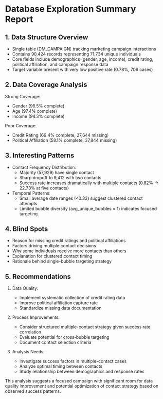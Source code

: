 # Database Exploration Summary Report

## 1. Data Structure Overview
- Single table (DM_CAMPAIGN) tracking marketing campaign interactions
- Contains 90,424 records representing 71,734 unique individuals
- Core fields include demographics (gender, age, income), credit rating, political affiliation, and campaign response data
- Target variable present with very low positive rate (0.78%, 709 cases)

## 2. Data Coverage Analysis
Strong Coverage:
- Gender (99.5% complete)
- Age (97.4% complete)
- Income (94.3% complete)

Poor Coverage:
- Credit Rating (69.4% complete, 27,644 missing)
- Political Affiliation (58.1% complete, 37,844 missing)

## 3. Interesting Patterns
- Contact Frequency Distribution:
  - Majority (57,929) have single contact
  - Sharp dropoff to 9,412 with two contacts
  - Success rate increases dramatically with multiple contacts (0.82% → 22.73% at five contacts)
- Temporal Patterns:
  - Small average date ranges (<0.33) suggest clustered contact attempts
  - Limited bubble diversity (avg_unique_bubbles ≈ 1) indicates focused targeting

## 4. Blind Spots
- Reason for missing credit ratings and political affiliations
- Factors driving multiple contact decisions
- Why some individuals receive more contacts than others
- Explanation for clustered contact timing
- Rationale behind single-bubble targeting strategy

## 5. Recommendations
1. Data Quality:
   - Implement systematic collection of credit rating data
   - Improve political affiliation capture rate
   - Standardize missing data documentation

2. Process Improvements:
   - Consider structured multiple-contact strategy given success rate correlation
   - Evaluate potential for cross-bubble targeting
   - Document contact selection criteria

3. Analysis Needs:
   - Investigate success factors in multiple-contact cases
   - Analyze optimal timing between contacts
   - Study relationship between demographics and response rates

This analysis suggests a focused campaign with significant room for data quality improvement and potential optimization of contact strategy based on observed success patterns.
